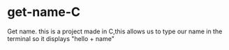 # get-name-C
Get name.
this is a project made in C,this allows us to type our name in the terminal so it displays "hello + name"
